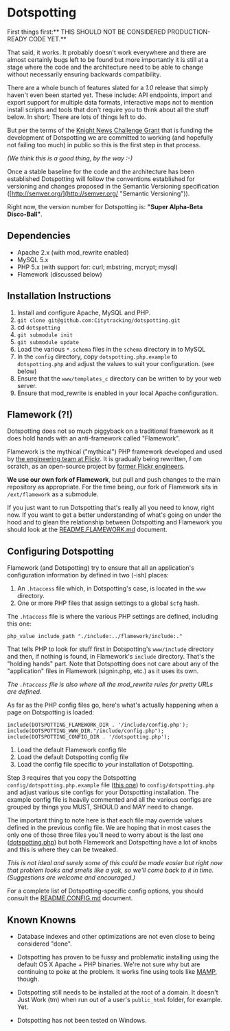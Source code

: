 Dotspotting
==

First things first:** THIS SHOULD NOT BE CONSIDERED PRODUCTION-READY CODE YET.**

That said, it works. It probably doesn't work everywhere and there are almost certainly bugs left to be found but more importantly it is still at a stage where the code and the architecture need to be able to change without necessarily ensuring backwards compatibility.

There are a whole bunch of features slated for a *1.0* release that simply haven't even been started yet. These include: API endpoints, import and export support for multiple data formats, interactive maps not to mention install scripts and tools that don't require you to think about all the stuff below. In short: There are lots of things left to do.

But per the terms of the [Knight News Challenge Grant](http://content.stamen.com/we_got_a_knight_news_grant) that is funding the development of Dotspotting we are committed to working (and hopefully not failing too much) in public so this is the first step in that process.

*(We think this is a good thing, by the way :-)*

Once a stable baseline for the code and the architecture has been established Dotspotting will follow the conventions established for versioning and changes proposed in the Semantic Versioning specification ([http://semver.org/](http://semver.org/ "Semantic Versioning")).

Right now, the version number for Dotspotting is: **"Super Alpha-Beta Disco-Ball"**.

Dependencies
--

* Apache 2.x (with mod_rewrite enabled)
* MySQL 5.x
* PHP 5.x (with support for: curl; mbstring, mcrypt; mysql)
* Flamework (discussed below)

Installation Instructions
--

1. Install and configure Apache, MySQL and PHP.
2. `git clone git@github.com:Citytracking/dotspotting.git`
3. cd `dotspotting`
4. `git submodule init`
5. `git submodule update`
6. Load the various `*.schema` files in the `schema` directory in to MySQL
7. In the `config` directory, copy `dotspotting.php.example` to `dotspotting.php` and adjust the values to suit your configuration. (see below)
8. Ensure that the `www/templates_c` directory can be written to by your web server.
9. Ensure that mod_rewrite is enabled in your local Apache configuration.

Flamework (?!)
--

Dotspotting does not so much piggyback on a traditional framework as it does hold hands with an anti-framework called "Flamework".

Flamework is the mythical ("mythical") PHP framework developed and used by [the engineering team at Flickr](http://code.flickr.com). It is gradually being rewritten, f om scratch, as an open-source project by [former Flickr engineers](http://github.com/exflickr).

**We use our own fork of Flamework**, but pull and push changes to the main repository as appropriate. For the time being, our fork of Flamework sits in `/ext/flamework` as a submodule.

If you just want to run Dotspotting that's really all you need to know, right now. If you want to get a better understanding of what's going on under the hood and to glean the relationship between Dotspotting and Flamework you should look at the [README.FLAMEWORK.md](http://github.com/citytracking/dotspotting/blob/master/README.FLAMEWORK.md) document.

Configuring Dotspotting
--

Flamework (and Dotspotting) try to ensure that all an application's configuration information by defined in two (-ish) places:

1. An `.htaccess` file which, in Dotspotting's case, is located in the `www` directory.
2. One or more PHP files that assign settings to a global `$cfg` hash.

The `.htaccess` file is where the various PHP settings are defined, including this one:

	php_value include_path "./include:../flamework/include:."

That tells PHP to look for stuff first in Dotspotting's `www/include` directory and then, if nothing is found, in Flamework's `include` directory. That's the "holding hands" part. Note that Dotspotting does not care about any of the "application" files in Flamework (signin.php, etc.) as it uses its own.

*The `.htaccess` file is also where all the mod_rewrite rules for pretty URLs are defined.*

As far as the PHP config files go, here's what's actually happening when a page on Dotspotting is loaded:

	include(DOTSPOTTING_FLAMEWORK_DIR . '/include/config.php');
	include(DOTSPOTTING_WWW_DIR."/include/config.php");
	include(DOTSPOTTING_CONFIG_DIR . '/dotspotting.php');

1. Load the default Flamework config file
2. Load the default Dotspotting config file
3. Load the config file specific to *your* installation of Dotspotting.

Step 3 requires that you copy the Dotspotting `config/dotspotting.php.example` file ([this one](https://github.com/Citytracking/dotspotting/blob/master/config/dotspotting.php.example)) to `config/dotspotting.php` and adjust various site configs for your Dotspotting installation. The example config file is heavily commented and all the various configs are grouped by things you MUST, SHOULD and MAY need to change.

The important thing to note here is that each file may override values defined in the previous config file. We are hoping that in most cases the only one of those three files you'll need to worry about is the last one ([dotspotting.php](http://github.com/Citytracking/dotspotting/blob/master/config/dotspotting.php.example)) but both Flamework and Dotspotting have a lot of knobs and this is where they can be tweaked.

*This is not ideal and surely some of this could be made easier but right now that problem looks and smells like a yak, so we'll come back to it in time. (Suggestions are welcome and encouraged.)*

For a complete list of Dotspotting-specific config options, you should consult the [README.CONFIG.md](http://github.com/citytracking/dotspotting/blob/master/README.CONFIG.md) document.

Known Knowns
--

+ Database indexes and other optimizations are not even close to being considered "done".

+ Dotspotting has proven to be fussy and problematic installing using the default OS X Apache + PHP binaries. We're not sure why but are continuing to poke at the problem. It works fine using tools like [MAMP](http://www.mamp.info/), though.

+ Dotspotting still needs to be installed at the root of a domain. It doesn't Just Work (tm) when run out of a user's `public_html` folder, for example. Yet.

+ Dotspotting has not been tested on Windows.
